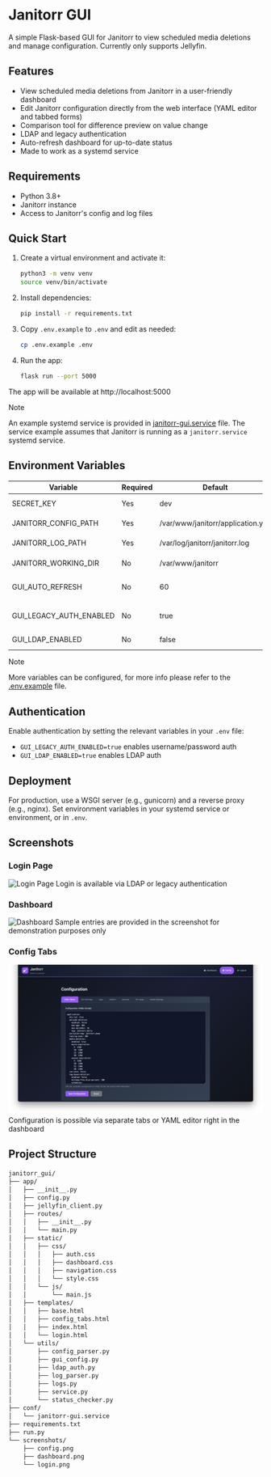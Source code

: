 
# Janitorr GUI

A simple Flask-based GUI for Janitorr to view scheduled media deletions and manage configuration. Currently only supports Jellyfin.

## Features

- View scheduled media deletions from Janitorr in a user-friendly dashboard
- Edit Janitorr configuration directly from the web interface (YAML editor and tabbed forms)
- Comparison tool for difference preview on value change
- LDAP and legacy authentication
- Auto-refresh dashboard for up-to-date status
- Made to work as a systemd service

## Requirements

- Python 3.8+
- Janitorr instance
- Access to Janitorr's config and log files

## Quick Start

1. Create a virtual environment and activate it:
    ```bash
    python3 -m venv venv
    source venv/bin/activate
    ```
2. Install dependencies:
    ```bash
    pip install -r requirements.txt
    ```
3. Copy `.env.example` to `.env` and edit as needed:
    ```bash
    cp .env.example .env
    ```
4. Run the app:
    ```bash
    flask run --port 5000
    ```

The app will be available at http://localhost:5000

> [!NOTE]
> An example systemd service is provided in [janitorr-gui.service](/conf/janitorr-gui.service) file. The service example assumes that Janitorr is running as a `janitorr.service` systemd service.

## Environment Variables

| Variable                  | Required | Default         | Description                                      |
|---------------------------|----------|-----------------|--------------------------------------------------|
| SECRET_KEY                | Yes      | dev | Flask session secret key                         |
| JANITORR_CONFIG_PATH      | Yes      | /var/www/janitorr/application.yml | Path to Janitorr's application.yml               |
| JANITORR_LOG_PATH         | Yes      | /var/log/janitorr/janitorr.log | Path to Janitorr's log file                      |
| JANITORR_WORKING_DIR      | No       | /var/www/janitorr   | Janitorr working directory                       |
| GUI_AUTO_REFRESH          | No       | 60              | Dashboard auto-refresh interval (seconds)         |
| GUI_LEGACY_AUTH_ENABLED   | No       | true           | Enable legacy (username/password) auth            |
| GUI_LDAP_ENABLED          | No       | false           | Enable LDAP authentication                       |

> [!NOTE]
> More variables can be configured, for more info please refer to the [.env.example](.env.example) file.

## Authentication

Enable authentication by setting the relevant variables in your `.env` file:

- `GUI_LEGACY_AUTH_ENABLED=true` enables username/password auth
- `GUI_LDAP_ENABLED=true` enables LDAP auth

## Deployment

For production, use a WSGI server (e.g., gunicorn) and a reverse proxy (e.g., nginx). Set environment variables in your systemd service or environment, or in `.env`.

## Screenshots

### Login Page
![Login Page](screenshots/login.png)
Login is available via LDAP or legacy authentication

### Dashboard
![Dashboard](screenshots/dashboard.png)
Sample entries are provided in the screenshot for demonstration purposes only

### Config Tabs
![Config Tabs](screenshots/config.png)
Configuration is possible via separate tabs or YAML editor right in the dashboard

## Project Structure

```
janitorr_gui/
├── app/
│   ├── __init__.py
│   ├── config.py
│   ├── jellyfin_client.py
│   ├── routes/
│   │   ├── __init__.py
│   │   └── main.py
│   ├── static/
│   │   ├── css/
│   │   │   ├── auth.css
│   │   │   ├── dashboard.css
│   │   │   ├── navigation.css
│   │   │   └── style.css
│   │   └── js/
│   │       └── main.js
│   ├── templates/
│   │   ├── base.html
│   │   ├── config_tabs.html
│   │   ├── index.html
│   │   └── login.html
│   └── utils/
│       ├── config_parser.py
│       ├── gui_config.py
│       ├── ldap_auth.py
│       ├── log_parser.py
│       ├── logs.py
│       ├── service.py
│       └── status_checker.py
├── conf/
│   └── janitorr-gui.service
├── requirements.txt
├── run.py
└── screenshots/
    ├── config.png
    ├── dashboard.png
    └── login.png
```